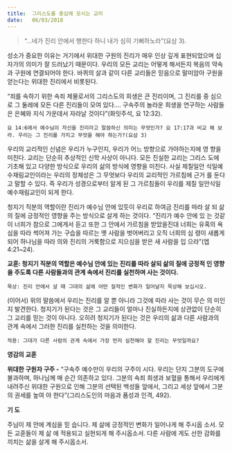 ```yaml
---
title:  그리스도를 중심에 모시는 교리
date:   06/03/2018
---
```


> <p></p>
> “…네가 진리 안에서 행한다 하니 내가 심히 기뻐하노라”(요삼 3).

성소가 중요한 이유는 거기에서 위대한 구원의 진리가 매우 인상 깊게 표현되었으며 
십자가의 의미가 잘 드러났기 때문이다. 우리의 모든 교리는 어떻게 해서든지 복음의 
약속과 구원에 연결되어야 한다. 바퀴의 살과 같이 다른 교리들은 믿음으로 말미암아 
구원을 얻는다는 위대한 진리에서 비롯된다.

“죄를 속하기 위한 속죄 제물로서의 그리스도의 희생은 큰 진리이며, 그 진리를 중
심으로 그 둘레에 모든 다른 진리들이 모여 있다.… 구속주의 놀라운 희생을 연구하는 
사람들은 은혜와 지식 가운데서 자라날 것이다”(화잇주석, 요 12:32).

`요 14:6에서 예수님이 자신을 진리라고 말씀하신 의미는 무엇인가? 요 17:17과 비교 해 보라. 우리는 그 진리를 가지고 무엇을 해야 하는가?(요삼 3)`

우리의 교리적인 신념은 우리가 누구인지, 우리가 어느 방향으로 가야하는지에 영
향을 미친다. 교리는 단순히 추상적인 신학 사상이 아니다. 모든 진실한 교리는 그리스
도에 기초해 있고 다양한 방식으로 우리의 삶의 방식에 영향을 미친다. 사실 제칠일안
식일예수재림교인이라는 우리의 정체성은 그 무엇보다 우리의 교리적인 가르침에 근거
를 둔다고 말할 수 있다. 즉 우리가 성경으로부터 알게 된 그 가르침들이 우리를 제칠
일안식일예수재림교인이 되게 한다.

청지기 직분의 역할이란 진리가 예수님 안에 있듯이 우리로 하여금 진리를 따라 살
되 삶의 질에 긍정적인 영향을 주는 방식으로 살게 하는 것이다. “진리가 예수 안에 있
는 것같이 너희가 참으로 그에게서 듣고 또한 그 안에서 가르침을 받았을진대 너희는 
유혹의 욕심을 따라 썩어져 가는 구습을 따르는 옛 사람을 벗어버리고 오직 너희의 심
령이 새롭게 되어 하나님을 따라 의와 진리의 거룩함으로 지으심을 받은 새 사람을 입
으라”(엡 4:21~24).

**교훈: 청지기 직분의 역할은 예수님 안에 있는 진리를 따라 살되 삶의 질에 긍정적 인 영향을 주도록 다른 사람들과의 관계 속에서 진리를 실천하며 사는 것이다.**

`묵상: 진리 안에서 살 때 그대의 삶에 어떤 질적인 변화가 일어날지 묵상해 보십시오.`

(이어서) 위의 말씀에서 우리는 진리를 알 뿐 아니라 그것에 따라 사는 것이 무슨 의
미인지 발견한다. 청지기가 된다는 것은 그 교리들이 얼마나 진실하든지에 상관없이 
단순히 그 교리를 믿는 것이 아니다. 오히려 청지기가 된다는 것은 우리의 삶과 다른 
사람과의 관계 속에서 그러한 진리를 실천하는 것을 의미한다. 

`적용: 그대가 다른 사람의 관계 속에서 가장 먼저 실천해야 할 진리는 무엇일까요?`

**영감의 교훈**

**위대한 구원자 구주 -** “구속주 예수만이 우리의 구주이
시다. 우리는 단지 그분의 도구에 불과하며, 하나님께 매
순간 의존하고 있다. 그분의 속죄 희생과 보혈을 통해서
우리에게 내려주신 위대한 구원으로 인해 그분의 선택된
백성들 앞에서, 그리고 세상 앞에서 그분의 권세를 높여
야 한다”(그리스도인의 마음과 품성과 인격, 492).

**기 도**

주님이 제 안에 계심을 믿
습니다. 제 삶에 긍정적인 
변화가 일어나게 해 주시옵
소서. 모든 교훈들이 제 삶
에 적용되고 실현되게 해 
주시옵소서. 다른 사람에
게도 선한 감화를 끼치는 
삶을 살게 해 주시옵소서.